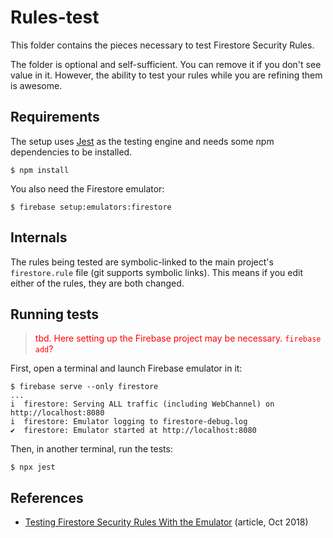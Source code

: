 # Rules-test

This folder contains the pieces necessary to test Firestore Security Rules. 

The folder is optional and self-sufficient. You can remove it if you don't see value in it. However, the ability to test your rules while you are refining them is awesome.



## Requirements

The setup uses [Jest](https://jestjs.io) as the testing engine and needs some npm dependencies to be installed.

```
$ npm install
```
 
You also need the Firestore emulator:

```
$ firebase setup:emulators:firestore
```

## Internals

The rules being tested are symbolic-linked to the main project's `firestore.rule` file (git supports symbolic links). This means if you edit either of the rules, they are both changed.


## Running tests

><font color=red>tbd. Here setting up the Firebase project may be necessary. `firebase add`?</font>


First, open a terminal and launch Firebase emulator in it:

```
$ firebase serve --only firestore
...
i  firestore: Serving ALL traffic (including WebChannel) on http://localhost:8080
i  firestore: Emulator logging to firestore-debug.log
✔  firestore: Emulator started at http://localhost:8080
```

Then, in another terminal, run the tests:

```
$ npx jest
```


## References

- [Testing Firestore Security Rules With the Emulator](https://fireship.io/lessons/testing-firestore-security-rules-with-the-emulator/) (article, Oct 2018)
